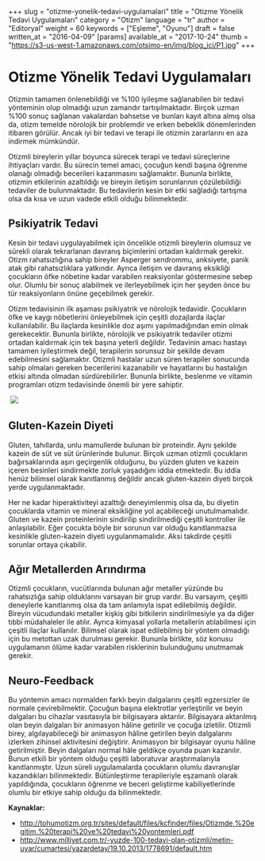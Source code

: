 +++
slug = "otizme-yonelik-tedavi-uygulamalari"
title = "Otizme Yönelik Tedavi Uygulamaları"
category = "Otizm"
language = "tr"
author = "Editoryal"
weight = 60
keywords = ["Eşleme", "Oyunu"]
draft = false
written_at = "2016-04-09"
[params]
available_at = "2017-10-24"
thumb = "https://s3-us-west-1.amazonaws.com/otsimo-en/img/blog_ici/P1.jpg"
+++

# Otizme Yönelik Tedavi Uygulamaları

Otizmin tamamen önlenebildiği ve %100 iyileşme sağlanabilen bir tedavi yönteminin olup olmadığı uzun zamandır tartışılmaktadır. Birçok uzman %100 sonuç sağlanan vakalardan bahsetse ve bunları kayıt altına almış olsa da, otizm temelde nörolojik bir problemdir ve erken bebeklik dönemlerinden itibaren görülür. Ancak iyi bir tedavi ve terapi ile otizmin zararlarını en aza indirmek mümkündür.

Otizmli bireylerin yıllar boyunca sürecek terapi ve tedavi süreçlerine ihtiyaçları vardır. Bu sürecin temel amacı, çocuğun kendi başına öğrenme olanağı olmadığı becerileri kazanmasını sağlamaktır. Bununla birlikte, otizmin etkilerinin azaltıldığı ve bireyin iletişim sorunlarının çözülebildiği tedaviler de bulunmaktadır. Bu tedavilerin kesin bir etki sağladığı tartışma olsa da kısa ve uzun vadede etkili olduğu bilinmektedir.

## Psikiyatrik Tedavi

Kesin bir tedavi uygulayabilmek için öncelikle otizmli bireylerin olumsuz ve sürekli olarak tekrarlanan davranış biçimlerini ortadan kaldırmak gerekir. Otizm rahatsızlığına sahip bireyler Asperger sendrommu, anksiyete, panik atak gibi rahatsızlıklara yatkındır. Ayrıca iletişim ve davranış eksikliği çocukların öfke nöbetine kadar varabilen reaksiyonlar göstermesine sebep olur. Olumlu bir sonuç alabilmek ve ilerleyebilmek için her şeyden önce bu tür reaksiyonların önüne geçebilmek gerekir.

Otizm tedavisinin ilk aşaması psikiyatrik ve nörolojik tedavidir. Çocukların öfke ve kaygı nöbetlerini önleyebilmek için çeşitli dozajlarda ilaçlar kullanılabilir. Bu ilaçlarda kesinlikle doz aşımı yapılmadığından emin olmak gerekecektir. Bununla birlikte, nörolojik ve psikiyatrik tedaviler otizmi ortadan kaldırmak için tek başına yeterli değildir. Tedavinin amacı hastayı tamamen iyileştirmek değil, terapilerin sorunsuz bir şekilde devam edebilmesini sağlamaktır. Otizmli hastalar uzun süren terapiler sonucunda sahip olmaları gereken becerilerini kazanabilir ve hayatlarını bu hastalığın etkisi altında olmadan sürdürebilirler. Bununla birlikte, beslenme ve vitamin programları otizm tedavisinde önemli bir yere sahiptir.

 ![](https://s3-us-west-1.amazonaws.com/otsimo-en/img/blog_ici/baby_eats.jpg)

## Gluten-Kazein Diyeti

Gluten, tahıllarda, unlu mamullerde bulunan bir proteindir. Aynı şekilde kazein de süt ve süt ürünlerinde bulunur. Birçok uzman otizmli çocukların bağırsaklarında aşırı geçirgenlik olduğunu, bu yüzden gluten ve kazein içeren besinleri sindirmekte zorluk yaşadığını iddia etmektedir. Bu iddia henüz bilimsel olarak kanıtlanmış değildir ancak gluten-kazein diyeti birçok yerde uygulanmaktadır.

Her ne kadar hiperaktiviteyi azalttığı deneyimlenmiş olsa da, bu diyetin çocuklarda vitamin ve mineral eksikliğine yol açabileceği unutulmamalıdır. Gluten ve kazein proteinlerinin sindirilip sindirilmediği çeşitli kontroller ile anlaşılabilir. Eğer çocukta böyle bir sorunun var olduğu kanıtlanmazsa kesinlikle gluten-kazein diyeti uygulanmamalıdır. Aksi takdirde çeşitli sorunlar ortaya çıkabilir.

## Ağır Metallerden Arındırma

Otizmli çocukların, vucütlarında bulunan ağır metaller yüzünde bu rahatsızlığa sahip olduklarını varsayan bir grup vardır. Bu varsayım, çeşitli deneylerle kanıtlanmış olsa da tam anlamıyla ispat edilebilmiş değildir. Bireyin vücudundaki metaller kişkiş gibi bitkilerin sindirilmesiyle ya da diğer tıbbi müdahaleler ile atılır. Ayrıca kimyasal yollarla metallerin atılabilmesi için çeşitli ilaçlar kullanılır. Bilimsel olarak ispat edilebilmiş bir yöntem olmadığı için bu metottan uzak durulması gerekir. Bununla birlikte, söz konusu uygulamanın ölüme kadar varabilen risklerinin bulunduğunu unutmamak gerekir.

## Neuro-Feedback

Bu yöntemin amacı normalden farklı beyin dalgalarını çeşitli egzersizler ile normale çevirebilmektir. Çocuğun başına elektrotlar yerleştirilir ve beyin dalgaları bu cihazlar vasıtasıyla bir bilgisayara aktarılır. Bilgisayara aktarılmış olan beyin dalgaları bir animasyon hâline getirilir ve çocuğa izletilir. Otizmli birey, algılayabileceği bir animasyon hâline getirilen beyin dalgalarını izlerken zihinsel aktivitesini değiştirir. Animasyon bir bilgisayar oyunu hâline getirilmiştir. Beyin dalgaları normal hâle geldikçe oyunda puan kazanılır. Bunun etkili bir yöntem olduğu çeşitli laboratuvar araştırmalarıyla kanıtlanmıştır. Uzun süreli uygulamalarda çocukların olumlu davranışlar kazandıkları bilinmektedir. Bütünleştirme terapileriyle eşzamanlı olarak yapıldığında, çocukların öğrenme ve beceri geliştirme kabiliyetlerinde olumlu bir etkiye sahip olduğu da bilinmektedir.

**Kaynaklar:**

  * http://tohumotizm.org.tr/sites/default/files/kcfinder/files/Otizmde,%20egitim,%20terapi%20ve%20tedavi%20yontemleri.pdf
  * http://www.milliyet.com.tr/-yuzde-100-tedavi-olan-otizmli/metin-uyar/cumartesi/yazardetay/19.10.2013/1778691/default.htm
